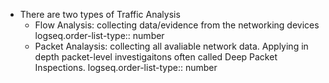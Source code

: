 - There are two types of Traffic Analysis
	- Flow Analysis: collecting data/evidence from the networking devices
	  logseq.order-list-type:: number
	- Packet Analaysis: collecting all avaliable network data. Applying in depth packet-level investigaitons often called Deep Packet Inspections.
	  logseq.order-list-type:: number